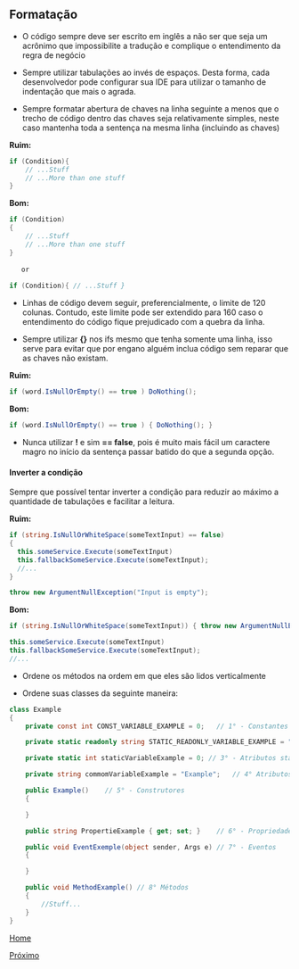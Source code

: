 ## Formatação

- O código sempre deve ser escrito em inglês a não ser que seja um acrônimo que impossibilite a tradução e complique o entendimento da regra de negócio

- Sempre utilizar tabulações ao invés de espaços. Desta forma, cada desenvolvedor pode configurar sua IDE para utilizar o tamanho de indentação que mais o agrada.

- Sempre formatar abertura de chaves na linha seguinte a menos que o trecho de código dentro das chaves seja relativamente simples, neste caso mantenha toda a sentença na mesma linha (incluindo as chaves)


**Ruim:**
```csharp
if (Condition){
	// ...Stuff
   	// ...More than one stuff
}
```

**Bom:**
```csharp
if (Condition)
{
	// ...Stuff
   	// ...More than one stuff
}
   
   or
   
if (Condition){ // ...Stuff }
```

- Linhas de código devem seguir, preferencialmente, o limite de 120 colunas. Contudo, este limite pode ser extendido para 160 caso o entendimento do código fique prejudicado com a quebra da linha.

- Sempre utilizar **{}** nos ifs mesmo que tenha somente uma linha, isso serve para evitar que por engano alguém inclua código sem reparar que as chaves não existam.
 
**Ruim:**
```csharp
if (word.IsNullOrEmpty() == true ) DoNothing();
```
**Bom:**
```csharp
if (word.IsNullOrEmpty() == true ) { DoNothing(); }
```

- Nunca utilizar **!** e sim **== false**, pois é muito mais fácil um caractere magro no início da sentença passar batido do que a segunda opção.

#### Inverter a condição
  Sempre que possível tentar inverter a condição para reduzir ao máximo a quantidade de tabulações e facilitar a leitura.

**Ruim:**
```csharp
if (string.IsNullOrWhiteSpace(someTextInput) == false)
{
  this.someService.Execute(someTextInput)
  this.fallbackSomeService.Execute(someTextInput);
  //...
}

throw new ArgumentNullException("Input is empty");
```

**Bom:**
```csharp
if (string.IsNullOrWhiteSpace(someTextInput)) { throw new ArgumentNullException("Input is empty"); }

this.someService.Execute(someTextInput)
this.fallbackSomeService.Execute(someTextInput);
//...
``` 

- Ordene os métodos na ordem em que eles são lidos verticalmente

- Ordene suas classes da seguinte maneira:

```csharp
class Example
{
	private const int CONST_VARIABLE_EXAMPLE = 0;   // 1° - Constantes

	private static readonly string STATIC_READONLY_VARIABLE_EXAMPLE = "Example";	// 2° - Atributos static readonly

	private static int staticVariableExample = 0; // 3° - Atributos static

	private string commomVariableExample = "Example";	// 4° Atributos comuns

	public Example()	// 5° - Construtores
	{

	}

	public string PropertieExample { get; set; }	// 6° - Propriedades

	public void EventExemple(object sender, Args e)	// 7° - Eventos
	{

	}

	public void MethodExample()	// 8° Métodos
	{
		//Stuff...
	}
}
```

[Home](https://github.com/devhunes/docs)

[Próximo](https://github.com/devhunes/docs/blob/master/codingGuidelines/Solution.md)